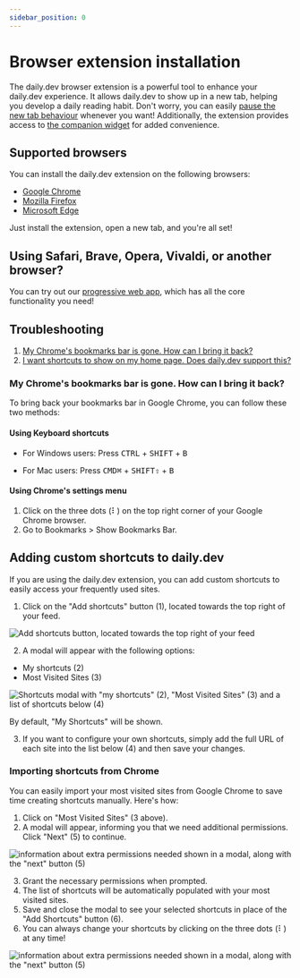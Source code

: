 ```yaml
---
sidebar_position: 0
---
```


# Browser extension installation

The daily.dev browser extension is a powerful tool to enhance your daily.dev experience. It allows daily.dev to show up in a new tab, helping you develop a daily reading habit. Don't worry, you can easily [pause the new tab behaviour](/key-features/pause-new-tab.md) whenever you want! Additionally, the extension provides access to [the companion widget](/key-features/the-companion.md) for added convenience.

## Supported browsers

You can install the daily.dev extension on the following browsers:

- [Google Chrome](https://chrome.google.com/webstore/detail/dailydev-the-homepage-dev/jlmpjdjjbgclbocgajdjefcidcncaied?hl=en)
- [Mozilla Firefox](https://addons.mozilla.org/en-US/firefox/addon/daily/)
- [Microsoft Edge](https://microsoftedge.microsoft.com/addons/detail/dailydev-the-homepage-/cbdhgldgiancdheindpekpcbkccpjaeb?hl=en-GB)

Just install the extension, open a new tab, and you're all set!

## Using Safari, Brave, Opera, Vivaldi, or another browser?

You can try out our [progressive web app](/getting-started/pwa.md), which has all the core functionality you need!

## Troubleshooting

1. [My Chrome's bookmarks bar is gone. How can I bring it back?]((#my-chromes-bookmarks-bar-is-gone-how-can-i-bring-it-back))
2. [I want shortcuts to show on my home page. Does daily.dev support this?]((#adding-custom-shortcuts-to-dailydev))

### My Chrome's bookmarks bar is gone. How can I bring it back?

To bring back your bookmarks bar in Google Chrome, you can follow these two methods:

#### Using Keyboard shortcuts

* For Windows users: Press <kbd>CTRL</kbd> + <kbd>SHIFT</kbd> + <kbd>B</kbd>

* For Mac users: Press <kbd>CMD⌘</kbd> + <kbd>SHIFT⇧</kbd> + <kbd>B</kbd>

#### Using Chrome's settings menu

1. Click on the three dots (⠇) on the top right corner of your Google Chrome browser.
2. Go to Bookmarks > Show Bookmarks Bar.

## Adding custom shortcuts to daily.dev

If you are using the daily.dev extension, you can add custom shortcuts to easily access your frequently used sites.

1. Click on the "Add shortcuts" button (1), located towards the top right of your feed.

![Add shortcuts button, located towards the top right of your feed](https://daily-now-res.cloudinary.com/image/upload/v1663490601/docs-v2/shortcuts-1.jpg)

2. A modal will appear with the following options:
* My shortcuts (2)
* Most Visited Sites (3)

![Shortcuts modal with "my shortcuts" (2), "Most Visited Sites" (3) and a list of shortcuts below (4)](https://daily-now-res.cloudinary.com/image/upload/v1663490601/docs-v2/shortcuts-2.jpg)

By default, "My Shortcuts" will be shown.

3. If you want to configure your own shortcuts, simply add the full URL of each site into the list below (4) and then save your changes.

### Importing shortcuts from Chrome

You can easily import your most visited sites from Google Chrome to save time creating shortcuts manually. Here's how:

1. Click on "Most Visited Sites" (3 above).
2. A modal will appear, informing you that we need additional permissions. Click "Next" (5) to continue.

![information about extra permissions needed shown in a modal, along with the "next" button (5)](https://daily-now-res.cloudinary.com/image/upload/v1663490601/docs-v2/shortcuts-3.jpg)

3. Grant the necessary permissions when prompted.
4. The list of shortcuts will be automatically populated with your most visited sites.
5. Save and close the modal to see your selected shortcuts in place of the "Add Shortcuts" button (6).
6. You can always change your shortcuts by clicking on the three dots (⠇) at any time!

![information about extra permissions needed shown in a modal, along with the "next" button (5)](https://daily-now-res.cloudinary.com/image/upload/v1663490601/docs-v2/shortcuts-4.jpg)